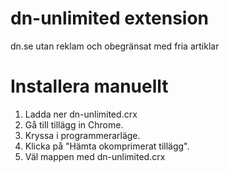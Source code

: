 # dn-unlimited extension
dn.se utan reklam och obegränsat med fria artiklar


# Installera manuellt
1. Ladda ner dn-unlimited.crx
2. Gå till tillägg in Chrome.
3. Kryssa i programmerarläge.
4. Klicka på "Hämta okomprimerat tillägg".
5. Väl mappen med dn-unlimited.crx
